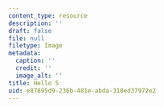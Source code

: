 ```yaml
---
content_type: resource
description: ''
draft: false
file: null
filetype: Image
metadata:
  caption: ''
  credit: ''
  image_alt: ''
title: Hello 5
uid: e87895d9-236b-481e-abda-310ed37972e2
---
```

